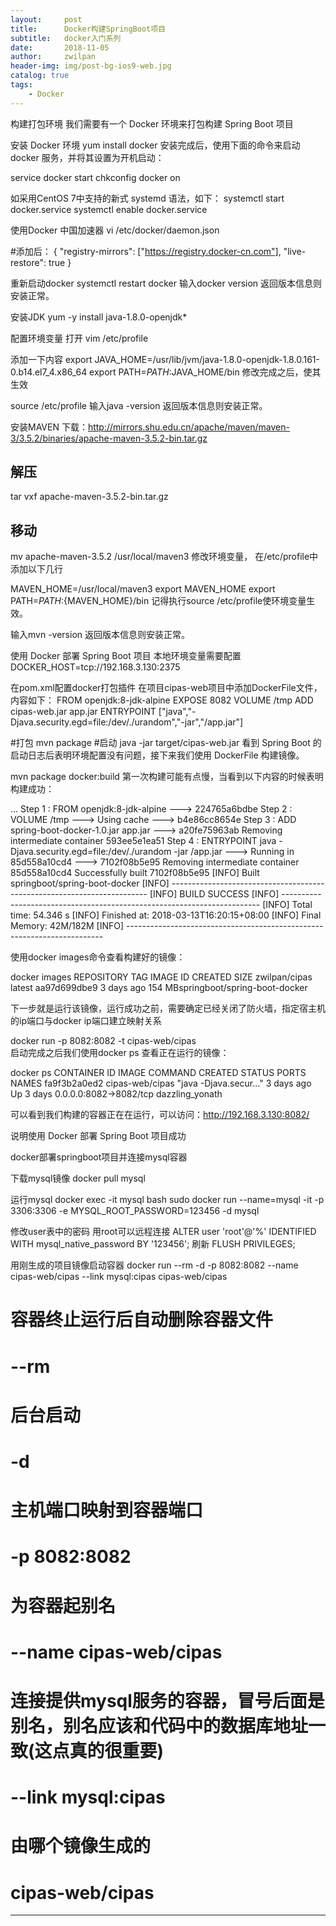 ```yaml
---
layout:     post
title:      Docker构建SpringBoot项目
subtitle:   docker入门系列
date:       2018-11-05
author:     zwilpan
header-img: img/post-bg-ios9-web.jpg
catalog: true
tags:
    - Docker
---
```


构建打包环境
我们需要有一个 Docker 环境来打包构建 Spring Boot 项目

安装 Docker 环境
yum install docker
安装完成后，使用下面的命令来启动 docker 服务，并将其设置为开机启动：

service docker start
chkconfig docker on

如采用CentOS 7中支持的新式 systemd 语法，如下：
systemctl  start docker.service
systemctl  enable docker.service

使用Docker 中国加速器
vi  /etc/docker/daemon.json

#添加后：
{
    "registry-mirrors": ["https://registry.docker-cn.com"],
    "live-restore": true
}

重新启动docker
systemctl restart docker
输入docker version 返回版本信息则安装正常。

安装JDK
yum -y install java-1.8.0-openjdk*

配置环境变量
打开 vim /etc/profile

添加一下内容
export JAVA_HOME=/usr/lib/jvm/java-1.8.0-openjdk-1.8.0.161-0.b14.el7_4.x86_64
export PATH=$PATH:$JAVA_HOME/bin
修改完成之后，使其生效

source /etc/profile
输入java -version 返回版本信息则安装正常。

安装MAVEN
下载：http://mirrors.shu.edu.cn/apache/maven/maven-3/3.5.2/binaries/apache-maven-3.5.2-bin.tar.gz

## 解压
tar vxf apache-maven-3.5.2-bin.tar.gz
## 移动
mv apache-maven-3.5.2 /usr/local/maven3
修改环境变量， 在/etc/profile中添加以下几行

MAVEN_HOME=/usr/local/maven3
export MAVEN_HOME
export PATH=${PATH}:${MAVEN_HOME}/bin
记得执行source /etc/profile使环境变量生效。

输入mvn -version 返回版本信息则安装正常。


使用 Docker 部署 Spring Boot 项目
本地环境变量需要配置
DOCKER_HOST=tcp://192.168.3.130:2375

在pom.xml配置docker打包插件
在项目cipas-web项目中添加DockerFile文件，内容如下：
FROM openjdk:8-jdk-alpine
EXPOSE 8082
VOLUME /tmp
ADD cipas-web.jar app.jar
ENTRYPOINT ["java","-Djava.security.egd=file:/dev/./urandom","-jar","/app.jar"]

#打包
mvn package
#启动
java -jar target/cipas-web.jar
看到 Spring Boot 的启动日志后表明环境配置没有问题，接下来我们使用 DockerFile 构建镜像。

mvn package docker:build
第一次构建可能有点慢，当看到以下内容的时候表明构建成功：

...
Step 1 : FROM openjdk:8-jdk-alpine
---> 224765a6bdbe
Step 2 : VOLUME /tmp
---> Using cache
---> b4e86cc8654e
Step 3 : ADD spring-boot-docker-1.0.jar app.jar
---> a20fe75963ab
Removing intermediate container 593ee5e1ea51
Step 4 : ENTRYPOINT java -Djava.security.egd=file:/dev/./urandom -jar /app.jar
---> Running in 85d558a10cd4
---> 7102f08b5e95
Removing intermediate container 85d558a10cd4
Successfully built 7102f08b5e95
[INFO] Built springboot/spring-boot-docker
[INFO] ------------------------------------------------------------------------
[INFO] BUILD SUCCESS
[INFO] ------------------------------------------------------------------------
[INFO] Total time: 54.346 s
[INFO] Finished at: 2018-03-13T16:20:15+08:00
[INFO] Final Memory: 42M/182M
[INFO] ------------------------------------------------------------------------

使用docker images命令查看构建好的镜像：

docker images
REPOSITORY                      TAG                 IMAGE ID            CREATED             SIZE
zwilpan/cipas                    latest              aa97d699dbe9        3 days ago          154 MBspringboot/spring-boot-docker

下一步就是运行该镜像，运行成功之前，需要确定已经关闭了防火墙，指定宿主机的ip端口与docker ip端口建立映射关系

docker run -p 8082:8082 -t cipas-web/cipas    
启动完成之后我们使用docker ps 查看正在运行的镜像：

docker ps
CONTAINER ID        IMAGE                           COMMAND                  CREATED             STATUS              PORTS                    NAMES
fa9f3b2a0ed2        cipas-web/cipas                 "java -Djava.secur..."   3 days ago          Up 3 days           0.0.0.0:8082->8082/tcp   dazzling_yonath

可以看到我们构建的容器正在在运行，可以访问：http://192.168.3.130:8082/

说明使用 Docker 部署 Spring Boot 项目成功


docker部署springboot项目并连接mysql容器

下载mysql镜像
docker pull mysql

运行mysql
docker exec -it mysql bash
sudo docker run --name=mysql -it -p 3306:3306 -e MYSQL_ROOT_PASSWORD=123456 -d mysql


修改user表中的密码 用root可以远程连接
ALTER user 'root'@'%' IDENTIFIED WITH mysql_native_password BY '123456';
刷新
FLUSH PRIVILEGES;

用刚生成的项目镜像启动容器
docker run --rm -d -p 8082:8082 --name cipas-web/cipas  --link mysql:cipas cipas-web/cipas

# 容器终止运行后自动删除容器文件

# --rm

# 后台启动

# -d

# 主机端口映射到容器端口

# -p 8082:8082

# 为容器起别名

# --name cipas-web/cipas
# 连接提供mysql服务的容器，冒号后面是别名，别名应该和代码中的数据库地址一致(这点真的很重要)

# --link mysql:cipas
# 由哪个镜像生成的

# cipas-web/cipas
---------------------
